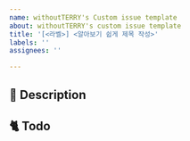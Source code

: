 ```yaml
---
name: withoutTERRY's Custom issue template
about: withoutTERRY's custom issue template
title: '[<라벨>] <알아보기 쉽게 제목 작성>'
labels: ''
assignees: ''

---
```


<!-- 이슈 제목
[<라벨>] <알아보기 쉽게 제목 작성>

아래 예시
[Design] 메인 뷰 구현

브랜치명
<라벨>/<#이슈 넘버>

아래 예시
Design/#3
-->

<!-- 이슈 종류
- Feat : 새로운 기능의 개발
- Fix : 코드 수정, 기능 변화가 있는 코드 변경
- Docs : 문서 작성
- Design : 뷰 짜기
- Chore : 개발환경 세팅, 문서 작성, 배포
-->

<!-- 담당자와 라벨 넣었는지 확인하세요!! -->

## 📔 Description

<!-- 무슨 이슈인지에 대한 내용 -->

## 🐈 Todo

<!-- 어떻게 해서 해낼건지에 대해서 작성 -->
